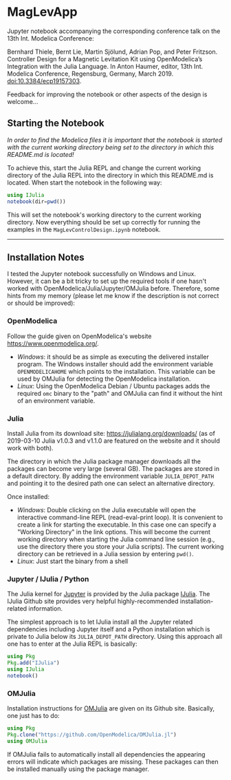 # MagLevApp

Jupyter notebook accompanying the corresponding conference talk on the 13th Int. Modelica Conference:

Bernhard Thiele, Bernt Lie, Martin Sjölund, Adrian Pop, and Peter Fritzson. Controller Design for a Magnetic Levitation Kit using OpenModelica’s Integration with the Julia Language. In Anton Haumer, editor, 13th Int. Modelica Conference, Regensburg, Germany, March 2019. [doi:10.3384/ecp19157303](https://www.doi.org/10.3384/ecp19157303).

Feedback for improving the notebook or other aspects of the design is welcome...

## Starting the Notebook

*In order to find the Modelica files it is important that the notebook is started with the current working directory being set to the directory in which this README.md is located!*

To achieve this, start the Julia REPL and change the current working directory of the Julia REPL into the directory in which this README.md is located. When start the notebook in the following way:

```julia
using IJulia
notebook(dir=pwd())
```
This will set the notebook's working directory to the current working directory. Now everything should be set up correctly for running the examples in the `MagLevControlDesign.ipynb` notebook.

---------

## Installation Notes

I tested the Jupyter notebook successfully on Windows and Linux. However, it can be a bit tricky to set up the required tools if one hasn't worked with OpenModelica/Julia/Jupyter/OMJulia before. Therefore, some hints from my memory (please let me know if the description is not correct or should be improved):

### OpenModelica

Follow the guide given on OpenModelica's website https://www.openmodelica.org/.

- _Windows_: it should be as simple as executing the delivered installer program. The Windows installer should add the environment variable `OPENMODELICAHOME` which points to the installation. This variable can be used by OMJulia for detecting the OpenModelica installation.
- _Linux_: Using the OpenModelica Debian / Ubuntu packages adds the required `omc` binary to the "path" and OMJulia can find it without the hint of an environment variable.

### Julia

Install Julia from its download site: https://julialang.org/downloads/ (as of 2019-03-10 Julia v1.0.3 and v1.1.0 are featured on the website and it should work with both).

The directory in which the Julia package manager downloads all the packages can become very large (several GB). The packages are stored in a default directory. By adding the environment variable `JULIA_DEPOT_PATH` and pointing it to the desired path one can select an alternative directory.

Once installed:

- _Windows_: Double clicking on the Julia executable will open the interactive command-line REPL (read-eval-print loop). It is convenient to create a link for starting the executable. In this case one can specify a "Working Directory" in the link options. This will become the current working directory when starting the Julia command line session (e.g., use the directory there you store your Julia scripts). The current working directory can be retrieved in a Julia session by entering `pwd()`.
- _Linux_: Just start the binary from a shell

### Jupyter / IJulia / Python

The Julia kernel for [Jupyter](https://jupyter.org/) is provided by the Julia package [IJulia](https://github.com/JuliaLang/IJulia.jl). The IJulia Github site provides very helpful highly-recommended installation-related information.

The simplest approach is to let IJulia install all the Jupyter related dependencies including Jupyter itself and a Python installation which is private to Julia below its `JULIA_DEPOT_PATH` directory. Using this approach all one has to enter at the Julia REPL is basically:

```julia
using Pkg
Pkg.add("IJulia")
using IJulia
notebook()
```
### OMJulia

Installation instructions for [OMJulia](https://github.com/OpenModelica/OMJulia.jl) are given on its Github site. Basically, one just has to do:

```julia
using Pkg
Pkg.clone("https://github.com/OpenModelica/OMJulia.jl")
using OMJulia
```

If OMJulia fails to automatically install all dependencies the appearing errors will indicate which packages are missing. These packages can then be installed manually using the package manager.

